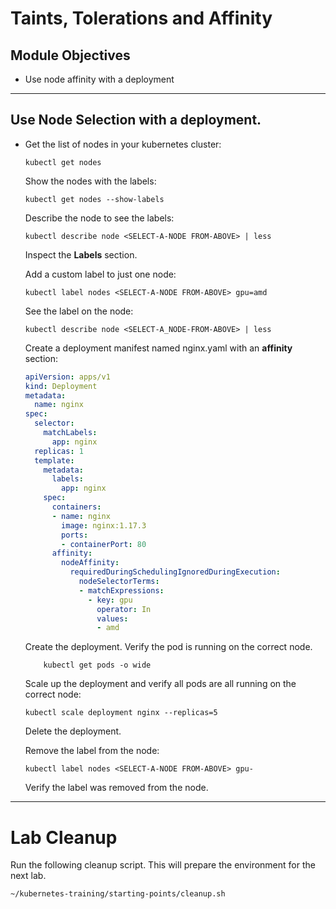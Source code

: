 # Taints, Tolerations and Affinity

## Module Objectives

- Use node affinity with a deployment

---

## Use Node Selection with a deployment.

- Get the list of nodes in your kubernetes cluster:

    ```shell
    kubectl get nodes
    ```

  Show the nodes with the labels:

    ```shell
    kubectl get nodes --show-labels
    ```

    Describe the node to see the labels:

    ```shell
    kubectl describe node <SELECT-A-NODE FROM-ABOVE> | less
    ```

    Inspect the **Labels** section.

    Add a custom label to just one node:

    ```shell
    kubectl label nodes <SELECT-A-NODE FROM-ABOVE> gpu=amd
    ```

    See the label on the node:

    ```shell
    kubectl describe node <SELECT-A_NODE-FROM-ABOVE> | less
    ```

    Create a deployment manifest named nginx.yaml with an **affinity**
    section:

    ```yaml
    apiVersion: apps/v1
    kind: Deployment
    metadata:
      name: nginx
    spec:
      selector:
        matchLabels:
          app: nginx
      replicas: 1
      template:
        metadata:
          labels:
            app: nginx
        spec:
          containers:
          - name: nginx
            image: nginx:1.17.3
            ports:
            - containerPort: 80
          affinity:
            nodeAffinity:
              requiredDuringSchedulingIgnoredDuringExecution:
                nodeSelectorTerms:
                - matchExpressions:
                  - key: gpu
                    operator: In
                    values:
                    - amd
    ```

    Create the deployment.
    Verify the pod is running on the correct node.

    ```shell
        kubectl get pods -o wide
    ```

    Scale up the deployment and verify all pods are all running
    on the correct node:

    ```shell
    kubectl scale deployment nginx --replicas=5
    ```

    Delete the deployment.

    Remove the label from the node:

    ```shell
    kubectl label nodes <SELECT-A-NODE FROM-ABOVE> gpu-
    ```

    Verify the label was removed from the node.

---

# Lab Cleanup

Run the following cleanup script. This will prepare the environment for the next lab.
```shell
~/kubernetes-training/starting-points/cleanup.sh
```
